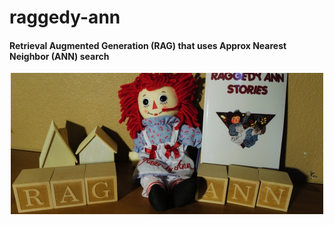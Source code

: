 # raggedy-ann
#### Retrieval Augmented Generation (RAG) that uses Approx Nearest Neighbor (ANN) search
<p align="center"><img src="image-assets/RaggedyANN-cropped-lowered-low-res-resized.jpeg" width="500"></p>

